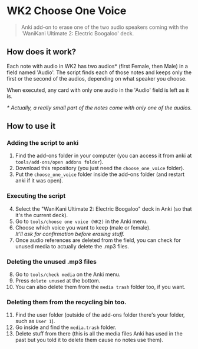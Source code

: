 # WK2 Choose One Voice
> Anki add-on to erase one of the two audio speakers coming with the 'WaniKani Ultimate 2: Electric Boogaloo' deck.

## How does it work?
Each note with audio in WK2 has two audios* (first Female, then Male) in a field named 'Audio'.
The script finds each of those notes and keeps only the first or the second of the audios, depending on what speaker you choose.

When executed, any card with only one audio in the 'Audio' field is left as it is.

_* Actually, a really small part of the notes come with only one of the audios._

## How to use it
### Adding the script to anki
1. Find the add-ons folder in your computer (you can access it from anki at ```tools/add-ons/open addons folder```).
2. Download this repository (you just need the ```choose_one_voice``` folder).
3. Put the ```choose_one_voice``` folder inside the add-ons folder (and restart anki if it was open).

### Executing the script
4. Select the "WaniKani Ultimate 2: Electric Boogaloo" deck in Anki (so that it's the current deck).
5. Go to ```tools/choose one voice (WK2)``` in the Anki menu.
6. Choose which voice you want to keep (male or female).  
_It'll ask for confirmation before erasing stuff._
7. Once audio references are deleted from the field, you can check for unused media to actually delete the .mp3 files.

### Deleting the unused .mp3 files
8. Go to ```tools/check media``` on the Anki menu.
9. Press ```delete unused``` at the bottom.
10. You can also delete them from the ```media trash``` folder too, if you want.

### Deleting them from the recycling bin too.
11. Find the user folder (outside of the add-ons folder there's your folder, such as ```User 1```).
12. Go inside and find the ```media.trash``` folder.
13. Delete stuff from there (this is all the media files Anki has used in the past but you told it to delete them cause no notes use them).
